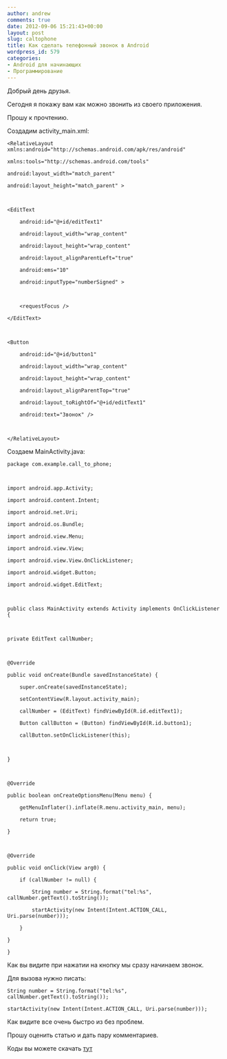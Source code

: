 ```yaml
---
author: andrew
comments: true
date: 2012-09-06 15:21:43+00:00
layout: post
slug: caltophone
title: Как сделать телефонный звонок в Android
wordpress_id: 579
categories:
- Android для начинающих
- Программирование
---
```


Добрый день друзья.





Сегодня я покажу вам как можно звонить из своего приложения.





Прошу к прочтению.


 <!-- more -->


Создадим activity_main.xml:


	<RelativeLayout xmlns:android="http://schemas.android.com/apk/res/android"

    xmlns:tools="http://schemas.android.com/tools"

    android:layout_width="match_parent"

    android:layout_height="match_parent" >



    <EditText

        android:id="@+id/editText1"

        android:layout_width="wrap_content"

        android:layout_height="wrap_content"

        android:layout_alignParentLeft="true"

        android:ems="10"

        android:inputType="numberSigned" >



        <requestFocus />

    </EditText>



    <Button

        android:id="@+id/button1"

        android:layout_width="wrap_content"

        android:layout_height="wrap_content"

        android:layout_alignParentTop="true"

        android:layout_toRightOf="@+id/editText1"

        android:text="Звонок" />



	</RelativeLayout>








Создаем MainActivity.java:


	package com.example.call_to_phone;



	import android.app.Activity;

	import android.content.Intent;

	import android.net.Uri;

	import android.os.Bundle;

	import android.view.Menu;

	import android.view.View;

	import android.view.View.OnClickListener;

	import android.widget.Button;

	import android.widget.EditText;



	public class MainActivity extends Activity implements OnClickListener {



	private EditText callNumber;



	@Override

	public void onCreate(Bundle savedInstanceState) {

		super.onCreate(savedInstanceState);

		setContentView(R.layout.activity_main);

		callNumber = (EditText) findViewById(R.id.editText1);

		Button callButton = (Button) findViewById(R.id.button1);

		callButton.setOnClickListener(this);



	}



	@Override

	public boolean onCreateOptionsMenu(Menu menu) {

		getMenuInflater().inflate(R.menu.activity_main, menu);

		return true;

	}



	@Override

	public void onClick(View arg0) {

		if (callNumber != null) {

			String number = String.format("tel:%s", callNumber.getText().toString());

			startActivity(new Intent(Intent.ACTION_CALL, Uri.parse(number)));

		}

	}

	}








Как вы видите при нажатии на кнопку мы сразу начинаем звонок.





Для вызова нужно писать:



	String number = String.format("tel:%s", callNumber.getText().toString());

	startActivity(new Intent(Intent.ACTION_CALL, Uri.parse(number)));







Как видите все очень быстро из без проблем.





Прошу оценить статью и дать пару комментариев.





Коды вы можете скачать [тут](http://android-helper.com.ua/forms)
